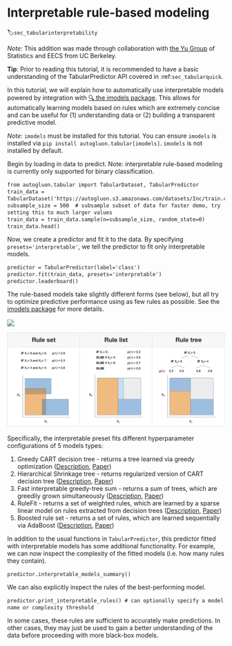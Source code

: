 # Interpretable rule-based modeling
:label:`sec_tabularinterpretability`

*Note*: This addition was made through collaboration with [the Yu Group](https://www.stat.berkeley.edu/~yugroup/) of Statistics and EECS from UC Berkeley.

**Tip**: Prior to reading this tutorial, it is recommended to have a basic understanding of the TabularPredictor API covered in :ref:`sec_tabularquick`.

In this tutorial, we will explain how to automatically use interpretable models powered by integration with [🔍 the imodels package](https://github.com/csinva/imodels). This allows for automatically learning models based on rules which are extremely concise and can be useful for (1) understanding data or (2) building a transparent predictive model.

*Note*: `imodels` must be installed for this tutorial. You can ensure `imodels` is installed via `pip install autogluon.tabular[imodels]`. `imodels` is not installed by default.

Begin by loading in data to predict. Note: interpretable rule-based modeling is currently only supported for binary classification.

```{.python .input}
from autogluon.tabular import TabularDataset, TabularPredictor
train_data = TabularDataset('https://autogluon.s3.amazonaws.com/datasets/Inc/train.csv')
subsample_size = 500  # subsample subset of data for faster demo, try setting this to much larger values
train_data = train_data.sample(n=subsample_size, random_state=0)
train_data.head()
```

Now, we create a predictor and fit it to the data. By specifying `presets='interpretable'`, we tell the predictor to fit only interpretable models.

```{.python .input}
predictor = TabularPredictor(label='class')
predictor.fit(train_data, presets='interpretable')
predictor.leaderboard()
```

The rule-based models take slightly different forms (see below), but all try to optimize predictive performance using as few rules as possible. See the [imodels package](https://github.com/csinva/imodels) for more details.

 <img align="center" width=60% src="https://csinva.io/imodels/img/imodels_logo.svg?sanitize=True"/>

![](https://raw.githubusercontent.com/csinva/imodels/master/docs/img/model_table_rules.png)

Specifically, the interpretable preset fits different hyperparameter configurations of 5 models types:
1. Greedy CART decision tree - returns a tree learned via greedy optimization ([Description](https://scikit-learn.org/stable/modules/tree.html#tree), [Paper](https://www.taylorfrancis.com/books/mono/10.1201/9781315139470/classification-regression-trees-leo-breiman-jerome-friedman-richard-olshen-charles-stone))
2. Hierarchical Shrinkage tree - returns regularized version of CART decision tree ([Description](https://csinva.io/imodels/shrinkage.html), [Paper](https://arxiv.org/abs/2202.00858))
3. Fast interpretable greedy-tree sum - returns a *sum* of trees, which are greedily grown simultaneously ([Description](https://csinva.io/imodels/figs.html), [Paper](https://arxiv.org/abs/2202.00858))
4. RuleFit - returns a set of weighted rules, which are learned by a sparse linear model on rules extracted from decision trees ([Description](https://christophm.github.io/interpretable-ml-book/rulefit.html), [Paper](https://arxiv.org/abs/0811.1679))
5. Boosted rule set - returns a set of rules, which are learned sequentially via AdaBoost ([Description](https://scikit-learn.org/stable/modules/ensemble.html#adaboost), [Paper](https://www.sciencedirect.com/science/article/pii/S002200009791504X)) 


In addition to the usual functions in `TabularPredictor`, this predictor fitted with interpretable models has some additional functionality. For example, we can now inspect the complexity of the fitted models (i.e. how many rules they contain).

```{.python .input}
predictor.interpretable_models_summary()
```

We can also explicitly inspect the rules of the best-performing model.

```{.python .input}
predictor.print_interpretable_rules() # can optionally specify a model name or complexity threshold
```

In some cases, these rules are sufficient to accurately make predictions. In other cases, they may just be used to gain a better understanding of the data before proceeding with more black-box models.
